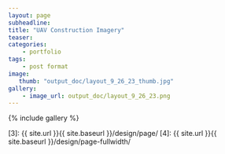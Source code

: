 ```yaml
---
layout: page
subheadline:  
title: "UAV Construction Imagery"
teaser:
categories:
    - portfolio
tags:
    - post format
image:
   thumb: "output_doc/layout_9_26_23_thumb.jpg"
gallery:
    - image_url: output_doc/layout_9_26_23.png
---
```

{% include gallery %}





 [1]: http://foundation.zurb.com/docs/components/clearing.html
 [2]: http://foundation.zurb.com/docs/components/block_grid.html
 [3]: {{ site.url }}{{ site.baseurl }}/design/page/
 [4]: {{ site.url }}{{ site.baseurl }}/design/page-fullwidth/
